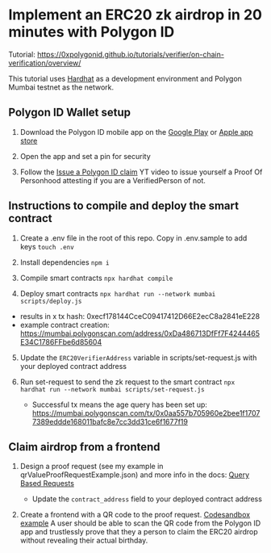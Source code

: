 # Implement an ERC20 zk airdrop in 20 minutes with Polygon ID

Tutorial: https://0xpolygonid.github.io/tutorials/verifier/on-chain-verification/overview/

This tutorial uses [Hardhat](https://hardhat.org/) as a development environment and Polygon Mumbai testnet as the network.

## Polygon ID Wallet setup

1. Download the Polygon ID mobile app on the [Google Play](https://play.google.com/store/apps/details?id=com.polygonid.wallet) or [Apple app store](https://apps.apple.com/us/app/polygon-id/id1629870183)

2. Open the app and set a pin for security

3. Follow the [Issue a Polygon ID claim](https://youtu.be/VClUFjs8lh8) YT video to issue yourself a Proof Of Personhood attesting if you are a VerifiedPerson of not.


## Instructions to compile and deploy the smart contract

1. Create a .env file in the root of this repo. Copy in .env.sample to add keys
    `touch .env`

2. Install dependencies
    `npm i`

3. Compile smart contracts
    `npx hardhat compile`

4. Deploy smart contracts
    `npx hardhat run --network mumbai scripts/deploy.js`
 - results in x tx hash: 0xecf178144CceC09417412D66E2ecC8a2841eE228
 - example contract creation: https://mumbai.polygonscan.com/address/0xDa486713DfFf7F4244465E34C1786FFbe6d85604

5. Update the `ERC20VerifierAddress` variable in scripts/set-request.js with your deployed contract address

6. Run set-request to send the zk request to the smart contract
    `npx hardhat run --network mumbai scripts/set-request.js`
    - Successful tx means the age query has been set up: https://mumbai.polygonscan.com/tx/0x0aa557b705960e2bee1f17077389eddde168011bafc8e7cc3dd31ce6f1677f19


## Claim airdrop from a frontend

1. Design a proof request (see my example in qrValueProofRequestExample.json) and more info in the docs: [Query Based Requests](https://0xpolygonid.github.io/tutorials/wallet/proof-generation/types-of-auth-requests-and-proofs/#query-based-request)
    - Update the `contract_address` field to your deployed contract address

2. Create a frontend with a QR code to the proof request. [Codesandbox example](https://codesandbox.io/s/frontend-claim-an-erc20-zk-airdrop-on-polygon-mumbai-forked-n5mhds?file=/index.js) A user should be able to scan the QR code from the Polygon ID app and trustlessly prove that they a person to claim the ERC20 airdrop without revealing their actual birthday. 